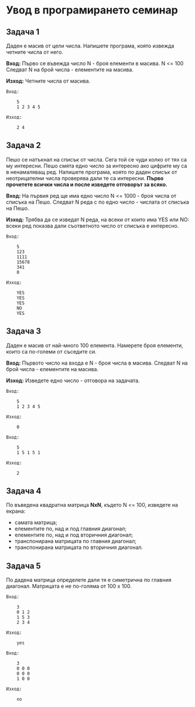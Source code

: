 # Увод в програмирането семинар

## Задача 1

Даден е масив от цели числа. Напишете програма, която извежда четните числа от него.

**Вход:** Първо се въвежда число N - броя елементи в масива. N <= 100 Следват N на брой числа - елементите на масива.

**Изход:** Четните числа от масива.

    Вход:

        5
        1 2 3 4 5

    Изход:
        
        2 4

## Задача 2

Пешо се натъкнал на списък от числа. Сега той се чуди колко от тях са му интересни. Пешо смята едно число за интересно ако цифрите му са в ненамаляващ ред. Напишете програма, която по даден списък от неотрицателни числа проверява дали те са интересни. **Първо прочетете всички числа и после изведете отговорът за всяко.**

**Вход:** На първия ред ще има едно число N <= 1000 - броя числа от списъка на Пешо. Следват N реда с по едно число - числата от списъка на Пешо.

**Изход:** Трябва да се изведат N реда, на всеки от които има YES или NO: всеки ред показва дали съответното число от списъка е интересно.

    Вход:

        5
        123
        1111
        15678
        341
        0

    Изход:

        YES
        YES
        YES
        NO
        YES

## Задача 3

Даден е масив от най-много 100 елемента. Намерете броя елементи, които са по-големи от съседите си.

**Вход:** Първото число на входа е N - броя числа в масива. Следват N на брой числа - елементите на масива.

**Изход:** Изведете едно число - отговора на задачата.

    Вход: 

        5
        1 2 3 4 5

    Изход:

        0

    Вход:

        5
        1 5 1 5 1

    Изход:

        2

## Задача 4

По въведена квадратна матрица **NxN**, където N <= 100, изведете на екрана:

- самата матрица;
- елементите по, над и под главния диагонал;
- елементите по, над и под вторичния диагонал;
- транспонирана матрицата по главния диагонал;
- транспонирана матрицата по вторичния диагонал.

## Задача 5

По дадена матрица определете дали тя е симетрична по главния диагонал. Матрицата е не по-голяма от 100 х 100.

    Вход:

        3
        0 1 2
        1 5 3
        2 3 4

    Изход:

        yes

    Вход:

        3
        0 0 0
        0 0 0
        1 0 0

    Изход:

        no
